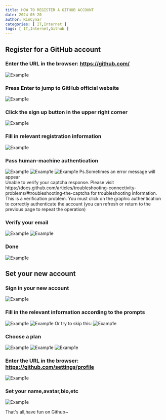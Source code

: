 ```yaml
---
title: HOW TO REGISTER A GITHUB ACCOUNT
date: 2024-05-20
author: RinCynar
categories: [ IT,Internet ]
tags: [ IT,Internet,Github ]
---
```


## Register for a GitHub account

### Enter the URL in the browser: https://github.com/

<img src="/assets/img/image/image@20240520htraga00.png" alt="Examp1e" />

### Press Enter to jump to GitHub official website

<img src="/assets/img/image/image@20240520htraga01.png" alt="Examp1e" />

### Click the sign up button in the upper right corner

<img src="/assets/img/image/image@20240520htraga02.png" alt="Examp1e" />

### Fill in relevant registration information

<img src="/assets/img/image/image@20240520htraga03.png" alt="Examp1e" />

### Pass human-machine authentication

<img src="/assets/img/image/image@20240520htraga04.png" alt="Examp1e" />
<img src="/assets/img/image/image@20240520htraga05.png" alt="Examp1e" />
<img src="/assets/img/image/image@20240520htraga06.png" alt="Examp1e" />
Ps.Sometimes an error message will appear
<br>
Unable to verify your captcha response. Please visit https://docs.github.com/articles/troubleshooting-connectivity-problems/#troubleshooting-the-captcha for troubleshooting information.
<br>
This is a verification problem. You must click on the graphic authentication to correctly authenticate the account (you can refresh or return to the previous page to repeat the operation)

### Verify your email

<img src="/assets/img/image/image@20240520htraga07.png" alt="Examp1e" />
<img src="/assets/img/image/image@20240520htraga08.png" alt="Examp1e" />

### Done

<img src="/assets/img/image/image@20240520htraga09.png" alt="Examp1e" />

## Set your new account

### Sign in your new account

<img src="/assets/img/image/image@20240520htraga10.png" alt="Examp1e" />

### Fill in the relevant information according to the prompts

<img src="/assets/img/image/image@20240520htraga11.png" alt="Examp1e" />
<img src="/assets/img/image/image@20240520htraga12.png" alt="Examp1e" />
Or try to skip this:
<img src="/assets/img/image/image@20240520htraga13.png" alt="Examp1e" />

### Choose a plan

<img src="/assets/img/image/image@20240520htraga14.png" alt="Examp1e" />
<img src="/assets/img/image/image@20240520htraga15.png" alt="Examp1e" />
<img src="/assets/img/image/image@20240520htraga16.png" alt="Examp1e" />

### Enter the URL in the browser: https://github.com/settings/profile

<img src="/assets/img/image/image@20240520htraga17.png" alt="Examp1e" />

### Set your name,avatar,bio,etc

<img src="/assets/img/image/image@20240520htraga18.png" alt="Examp1e" />

That's all,have fun on Github~
